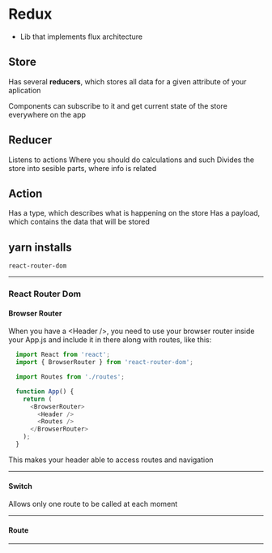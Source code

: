 # Redux

* Lib that implements flux architecture

## Store

  Has several **reducers**, which stores all data for a given attribute of your
  aplication

  Components can subscribe to it and get current state of the store everywhere
  on the app

## Reducer

  Listens to actions
  Where you should do calculations and such
  Divides the store into sesible parts, where info is related


## Action

  Has a type, which describes what is happening on the store
  Has a payload, which contains the data that will be stored
  

## yarn installs

`react-router-dom`

----


### React Router Dom

#### Browser Router
  When you have a \<Header />, you need to use your browser router inside your
  App.js and include it in there along with routes, like this:

```js
  import React from 'react';
  import { BrowserRouter } from 'react-router-dom';

  import Routes from './routes';

  function App() {
    return (
      <BrowserRouter>
        <Header />
        <Routes />
      </BrowserRouter>
    );
  }
```

This makes your header able to access routes and navigation

----

#### Switch

  Allows only one route to be called at each moment

----

#### Route

----